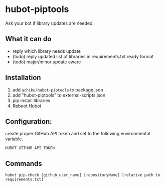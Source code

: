 # hubot-piptools

Ask your bot if library updates are needed.

## What it can do

- reply which library needs update
- (todo) reply updated list of libraries in requirements.txt ready format
- (todo) major/minor update aware


## Installation

1. add `achiku/hubot-piptools` to package.json
2. add "hubot-piptools" to external-scripts.json
3. pip install libraries
4. Reboot Hubot

## Configuration:

create proper GitHub API token and set to the following environmental variable.

```
HUBOT_GITHUB_API_TOKEN
```

## Commands

```
hubot pip-check [github_user_name] [repositoryName] [relative path to requirements.txt]
```
